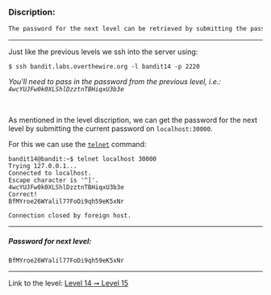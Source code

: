 ### Discription:
```txt
The password for the next level can be retrieved by submitting the password of the current level to port 30000 on localhost.
```

---

Just like the previous levels we ssh into the server using:
```console
$ ssh bandit.labs.overthewire.org -l bandit14 -p 2220
```

_You'll need to pass in the password from the previous level, i.e.: `4wcYUJFw0k0XLShlDzztnTBHiqxU3b3e`_

<br>

As mentioned in the level discription, we can get the password for the next level by submitting the current password on `localhost:30000`.

For this we can use the [`telnet`](https://linux.die.net/man/1/telnet) command:

```console
bandit14@bandit:~$ telnet localhost 30000
Trying 127.0.0.1...
Connected to localhost.
Escape character is '^]'.
4wcYUJFw0k0XLShlDzztnTBHiqxU3b3e
Correct!
BfMYroe26WYalil77FoDi9qh59eK5xNr

Connection closed by foreign host.
```


---

##### Password for next level:
    BfMYroe26WYalil77FoDi9qh59eK5xNr

---

Link to the level: [Level 14 ➙ Level 15](https://overthewire.org/wargames/bandit/bandit15.html)
